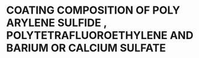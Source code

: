 # COATING COMPOSITION OF POLY ARYLENE SULFIDE , POLYTETRAFLUOROETHYLENE AND BARIUM OR CALCIUM SULFATE